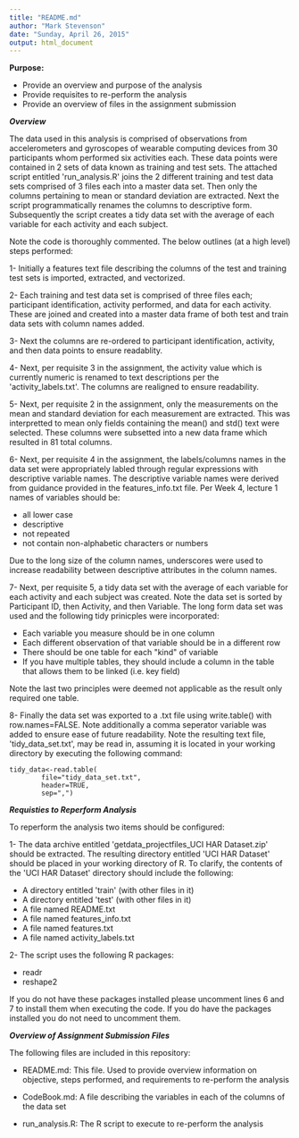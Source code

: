 ```yaml
---
title: "README.md"
author: "Mark Stevenson"
date: "Sunday, April 26, 2015"
output: html_document
---
```


**Purpose:**

- Provide an overview and purpose of the analysis
- Provide requisites to re-perform the analysis
- Provide an overview of files in the assignment submission

__*Overview*__

The data used in this analysis is comprised of observations from accelerometers and gyroscopes of wearable computing devices from 30 participants whom performed six activities each. These data points were contained in 2 sets of data known as training and test sets. The attached script entitled 'run_analysis.R' joins the 2 different training and test data sets comprised of 3 files each into a master data set. Then only the columns pertaining to mean or standard deviation are extracted. Next the script programmatically renames the columns to descriptive form. Subsequently the script creates a tidy data set with the average of each variable for each activity and each subject.

Note the code is thoroughly commented. The below outlines (at a high level) steps performed:

1- Initially a features text file describing the columns of the test and training test sets is imported, extracted, and vectorized.

2- Each training and test data set is comprised of three files each; participant identification, activity performed, and data for each activity. These are joined and created into a master data frame of both test and train data sets with column names added.

3- Next the columns are re-ordered to participant identification, activity, and then data points to ensure readablity.

4- Next, per requisite 3 in the assignment, the activity value which is currently numeric is renamed to text descriptions per the 'activity_labels.txt'. The columns are realigned to ensure readability.

5- Next, per requisite 2 in the assignment, only the  measurements on the mean and standard deviation for each measurement are extracted. This was interpretted to mean only fields containing the mean() and std() text were selected. These columns were subsetted into a new data frame which resulted in 81 total columns.

6- Next, per requisite 4 in the assignment, the labels/columns names in the data set were appropriately labled through regular expressions with descriptive variable names. The descriptive variable names were derived from guidance provided in the features_info.txt file. Per Week 4, lecture 1 names of variables should be:

- all lower case
- descriptive
- not repeated
- not contain non-alphabetic characters or numbers

Due to the long size of the column names, underscores were used to increase readability between descriptive attributes in the column names.

7- Next, per requisite 5, a tidy data set with the average of each variable for each activity and each subject was created. Note the data set is sorted by Participant ID, then Activity, and then Variable. The long form data set was used and the following tidy prinicples were incorporated:

- Each variable you measure should be in one column
- Each different observation of that variable should be in a different row
- There should be one table for each "kind" of variable
- If you have multiple tables, they should include a column in the table that allows them to be linked (i.e. key field)

Note the last two principles were deemed not applicable as the result only required one table.

8- Finally the data set was exported to a .txt file using write.table() with row.names=FALSE. Note additionally a comma seperator variable was added to ensure ease of future readability. Note the resulting text file, 'tidy_data_set.txt', may be read in, assuming it is located in your working directory by executing the following command:

```
tidy_data<-read.table(
        file="tidy_data_set.txt",
        header=TRUE,
        sep=",")
```


__*Requisties to Reperform Analysis*__

To reperform the analysis two items should be configured:

1- The data archive entitled 'getdata_projectfiles_UCI HAR Dataset.zip' should be extracted. The resulting directory entitled 'UCI HAR Dataset' should be placed in your working directory of R. To clarify, the contents of the 'UCI HAR Dataset' directory should include the following:
        
- A directory entitled 'train' (with other files in it)
- A directory entitled 'test' (with other files in it)
- A file named README.txt
- A file named features_info.txt
- A file named features.txt
- A file named activity_labels.txt

2- The script uses the following R packages:

- readr
- reshape2

If you do not have these packages installed please uncomment lines 6 and 7 to install them when executing the code. If you do have the packages installed you do not need to uncomment them.

__*Overview of Assignment Submission Files*__

The following files are included in this repository:

- README.md: This file. Used to provide overview information on objective, steps performed, and requirements to re-perform the analysis

- CodeBook.md: A file describing the variables in each of the columns of the data set

- run_analysis.R: The R script to execute to re-perform the analysis